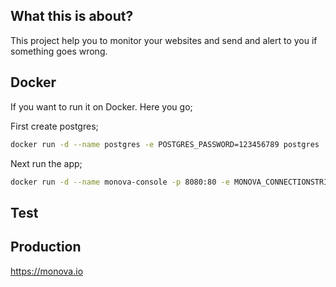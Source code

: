 ## What this is about?

This project help you to monitor your websites and send and alert to you if something goes wrong.

## Docker

If you want to run it on Docker. Here you go;

First create postgres;

```sh
docker run -d --name postgres -e POSTGRES_PASSWORD=123456789 postgres
```

Next run the app;

```sh
docker run -d --name monova-console -p 8080:80 -e MONOVA_CONNECTIONSTRING="Server=postgres;Port=5432;Database=monova;User Id=postgres;Password=123456789;" -e STRIPE_API_KEY=TYPE-STRIPE-API-KEY -e STRIPE_PUBLIC_KEY=TYPE-STRIPE-PUBLIC-KEY --link postgres:postgres monova/console
```

## Test

## Production

https://monova.io